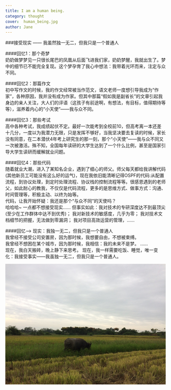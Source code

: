 ```yaml
---
title: I am a human being.   
category: thought
cover:  human_being.jpg
author: Jane
---
```


###接受现实 —— 我虽然独一无二，但我只是一个普通人    
    
####回忆1：那个奇梦   
奶奶做梦梦见一只很长尾巴的凤凰从后面飞进我们家，奶奶梦醒，我就出生了。梦中的细节已不能完全复现。这个梦孕育了我心中想法：我带着光环而来，注定与众不同。
     
####回忆2：那篇作文   
初中写作文的时候，我的作文经常被当作范文，语文老师一度想引导我成为“作家”，各种原因，我并没有成为作家。但其中那篇“假如我是副省长”的文章引起我身边的亲人关注，大人们的评语（这孩子有前途啊，有想法，有目标，值得期待等等），滋养着内心的“小天使”——我与众不同。      
       
####回忆3：那些考试   
高中各种考试，我成绩起伏不定。最好一次能考到全校前10，但高考离一本还差十几分，一度以为我潜力无限，只是发挥不够好，当我坚决要去复读的时候，家长没有同意，在二本潜伏4年考上研究生的那一刻，那个“小天使”——我与众不同又一次被激活。殊不知，全国每年读研的大学生达到了一个什么比例，甚至是国家引导大学生读研而缓解就业问题。    
    
####回忆4：那些代码     
随着就业大潮，进入了某知名企业，遇到了细心的师父。师父每天都给我讲解代码(其他新员工可能没有这么好的运气)，现在我依旧能清晰记得OSPF的代码:从配置流程，到协议处理，到定时处理流程、协议栈的控制流程等等。很感恩遇到的老师父，如此耐心的教我，不仅仅是代码流程，更多的是思维方式、做事方式：沟通、时间管理等，积极主动、以终为始等。    
代码，让我开始怀疑：我还是那个“与众不同”的天使吗？    
哈哈哈~    一点都不想接受现实……
但事实如此：我对技术的专研深度达不到最顶尖(至少在工作群体中达不到优秀)；
我对新技术的敏感度，几乎为零；
我对技术文档细节的把握，无法做到零漏洞；
我对项目高效运营的管理，……     

####回忆--> 现实：我独一无二，但我只是一个普通人     
我曾经不接受公司安置房，因为那时候，我想要自由，不想被束缚。   
我曾经不想困在某个城市，因为那时候，我相信：我的未来不是梦。
……            
现在，我白天搬砖，晚上静下来思考。
现在，我一样需要吃饭、睡觉，唯一变化：我接受事实——我虽独一无二，但我只是一个普通人。     



![unsplash.com](./human_being.jpg)
